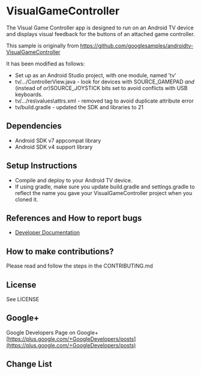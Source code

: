 # VisualGameController

The Visual Game Controller app is designed to run on an Android TV device and displays visual feedback for the buttons of an attached game controller.

This sample is originally from https://github.com/googlesamples/androidtv-VisualGameController

It has been modified as follows:

* Set up as an Android Studio project, with one module, named 'tv'
* tv/.../ControllerView.java - look for devices with SOURCE_GAMEPAD _and_ (instead of _or_)SOURCE_JOYSTICK bits set to avoid conflicts with USB keyboards.
* tv/.../res\values\attrs.xml - removed tag <attr name="showText" format="boolean"/> to avoid duplicate attribute error
* tv/build.gradle - updated the SDK and libraries to 21

## Dependencies
* Android SDK v7 appcompat library
* Android SDK v4 support library

## Setup Instructions
* Compile and deploy to your Android TV device.
* If using gradle, make sure you update build.gradle and settings.gradle to reflect the name you gave your VisualGameController project when you cloned it.

## References and How to report bugs
* [Developer Documentation](http://developers.google.com/)

## How to make contributions?
Please read and follow the steps in the CONTRIBUTING.md

## License
See LICENSE

## Google+
Google Developers Page on Google+ [https://plus.google.com/+GoogleDevelopers/posts](https://plus.google.com/+GoogleDevelopers/posts)

## Change List
